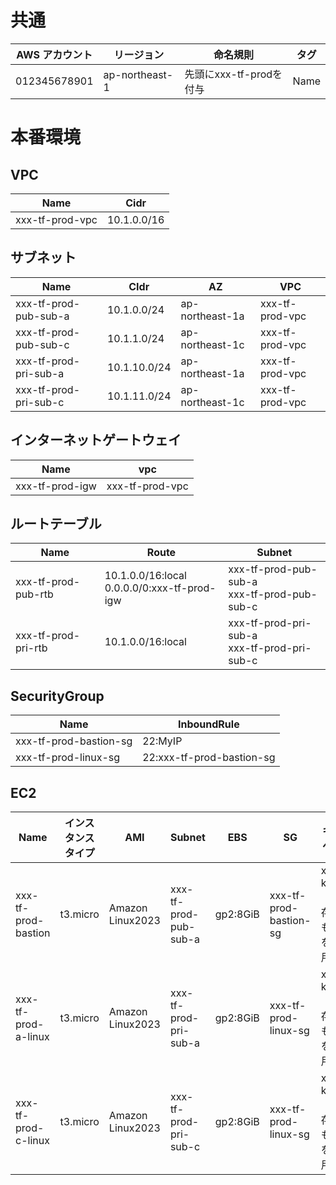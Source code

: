 # 共通
|AWS アカウント|リージョン|命名規則|タグ|
| ---- | ---- | ---- | ---- |
|012345678901|ap-northeast-1|先頭にxxx-tf-prodを付与|Name|

# 本番環境
## VPC
|Name|Cidr|
| ---- | ---- |
|xxx-tf-prod-vpc|10.1.0.0/16|

## サブネット
|Name|CIdr|AZ|VPC|
| ---- | ---- | ---- | ---- |
|xxx-tf-prod-pub-sub-a|10.1.0.0/24|ap-northeast-1a|xxx-tf-prod-vpc|
|xxx-tf-prod-pub-sub-c|10.1.1.0/24|ap-northeast-1c|xxx-tf-prod-vpc|
|xxx-tf-prod-pri-sub-a|10.1.10.0/24|ap-northeast-1a|xxx-tf-prod-vpc|
|xxx-tf-prod-pri-sub-c|10.1.11.0/24|ap-northeast-1c|xxx-tf-prod-vpc|

## インターネットゲートウェイ
|Name|vpc|
| ---- | ---- |
|xxx-tf-prod-igw|xxx-tf-prod-vpc|

## ルートテーブル
|Name|Route|Subnet|
| ---- | ---- | ---- |
|xxx-tf-prod-pub-rtb|10.1.0.0/16:local<br>0.0.0.0/0:xxx-tf-prod-igw|xxx-tf-prod-pub-sub-a<br>xxx-tf-prod-pub-sub-c|
|xxx-tf-prod-pri-rtb|10.1.0.0/16:local|xxx-tf-prod-pri-sub-a<br>xxx-tf-prod-pri-sub-c|

## SecurityGroup
|Name|InboundRule|
| ---- | ---- |
|xxx-tf-prod-bastion-sg|22:MyIP|
|xxx-tf-prod-linux-sg|22:xxx-tf-prod-bastion-sg|

## EC2
|Name|インスタンスタイプ|AMI|Subnet|EBS|SG|キーペア|
| ---- | ---- | ---- | ---- | ---- | ---- | ---- |
|xxx-tf-prod-bastion|t3.micro|Amazon Linux2023|xxx-tf-prod-pub-sub-a|gp2:8GiB|xxx-tf-prod-bastion-sg|xxx-key（既存のものを使用）|
|xxx-tf-prod-a-linux|t3.micro|Amazon Linux2023|xxx-tf-prod-pri-sub-a|gp2:8GiB|xxx-tf-prod-linux-sg|xxx-key（既存のものを使用）|
|xxx-tf-prod-c-linux|t3.micro|Amazon Linux2023|xxx-tf-prod-pri-sub-c|gp2:8GiB|xxx-tf-prod-linux-sg|xxx-key（既存のものを使用）|
